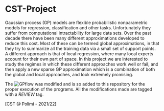 # CST-Project
Gaussian process (GP) models are flexible probabilistic nonparametric models for regression,  classification  and  other  tasks.  Unfortunately  they  suffer  from  computational  intractability  for  large  data  sets.  Over  the  past  decade  there  have  been  many  different  approximations  developed to reduce this cost. Most of these can be termed global approximations, in that they  try to summarize all the training data via a small set of support points. A different approach is  that of local regression, where many local experts account for their own part of space. In this  project we are interested to study the regimes in which these different approaches work well  or  fail,  and  then  apply  a  new  sparse  GP  approximation  which  is  a  combination  of  both  the  global and local approaches, and look extremely promising. 

The ![GPflow](https://github.com/GPflow/GPflow) was modified and is so added to this repository for the proper execution of the programs. All the modifications made are tagged with a *REVIEW* tag.

[CST @ Polimi - 2021/22]
